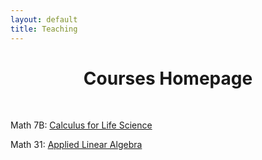 ```yaml
---
layout: default
title: Teaching
---
```


<h1 align=center>Courses Homepage</h1>

<br>

Math 7B: <a href="/teaching/7b">Calculus for Life Science</a>

Math 31: <a href="/teaching/31">Applied Linear Algebra</a>
